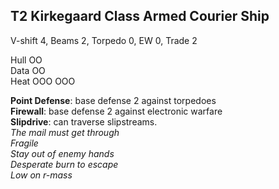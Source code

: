## T2 Kirkegaard Class Armed Courier Ship ##

V-shift 4, Beams 2, Torpedo 0, EW 0, Trade 2

Hull OO\
Data OO\
Heat OOO OOO

**Point Defense**: base defense 2 against torpedoes\
**Firewall**: base defense 2 against electronic warfare\
**Slipdrive**: can traverse slipstreams.\
*The mail must get through*\
*Fragile*\
*Stay out of enemy hands*\
*Desperate burn to escape*\
*Low on r-mass*